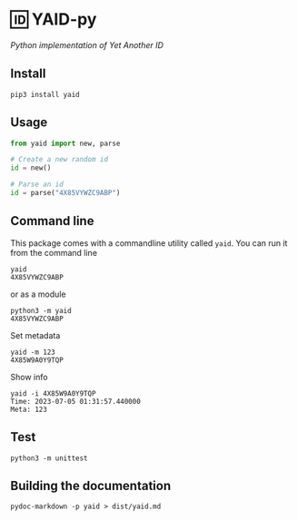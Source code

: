 # 🆔 YAID-py

_Python implementation of Yet Another ID_

## Install

    pip3 install yaid

## Usage

```python
from yaid import new, parse

# Create a new random id
id = new()

# Parse an id
id = parse("4X85VYWZC9ABP")
```

## Command line

This package comes with a commandline utility called `yaid`.
You can run it from the command line

    yaid
    4X85VYWZC9ABP

or as a module

    python3 -m yaid
    4X85VYWZC9ABP

Set metadata

    yaid -m 123
    4X85W9A0Y9TQP

Show info

    yaid -i 4X85W9A0Y9TQP
    Time: 2023-07-05 01:31:57.440000
    Meta: 123

## Test

    python3 -m unittest

## Building the documentation

    pydoc-markdown -p yaid > dist/yaid.md
